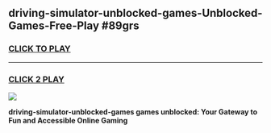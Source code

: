 
## driving-simulator-unblocked-games-Unblocked-Games-Free-Play #89grs
<h3>
<a href="https://us.freeplayer.one?title=driving-simulator-unblocked-games&ref=9M">CLICK TO PLAY</a></h3>
<hr>

<h3>
<a href="https://us.freeplayer.one?title=driving-simulator-unblocked-games&ref=9M">CLICK 2 PLAY</a>
  
</h3>

<a href="https://us.freeplayer.one?title=driving-simulator-unblocked-games&ref=9M"><img src="https://clearcache.store/games.png"></a>


**driving-simulator-unblocked-games games unblocked: Your Gateway to Fun and Accessible Online Gaming**
